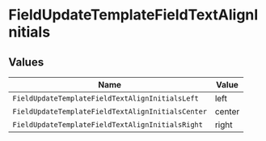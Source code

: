 # FieldUpdateTemplateFieldTextAlignInitials


## Values

| Name                                              | Value                                             |
| ------------------------------------------------- | ------------------------------------------------- |
| `FieldUpdateTemplateFieldTextAlignInitialsLeft`   | left                                              |
| `FieldUpdateTemplateFieldTextAlignInitialsCenter` | center                                            |
| `FieldUpdateTemplateFieldTextAlignInitialsRight`  | right                                             |